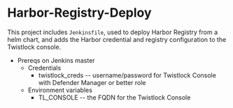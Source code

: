 # Harbor-Registry-Deploy

This project includes `Jenkinsfile`, used to deploy Harbor Registry from a helm chart, and adds the Harbor credential and registry configuration to the Twistlock console.

* Prereqs on Jenkins master
  * Credentials
    * twistlock_creds -- username/password for Twistlock Console with Defender Manager or better role
  * Environment variables
    * TL_CONSOLE -- the FQDN for the Twistlock Console
